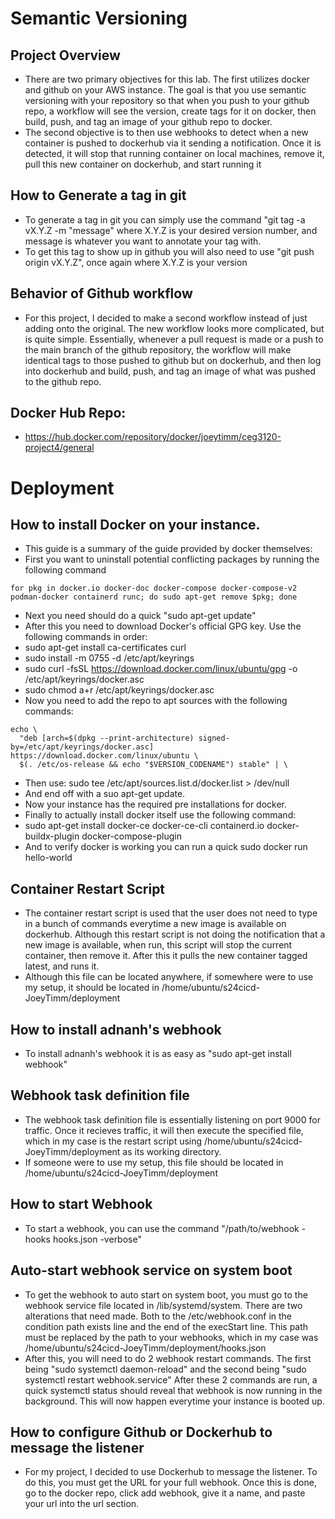 # Semantic Versioning
## Project Overview
- There are two primary objectives for this lab. The first utilizes docker and github on your AWS instance. The goal is that you use semantic versioning with your repository so that when you push to your github repo, a workflow will see the version, create tags for it on docker, then build, push, and tag an image of your github repo to docker.
- The second objective is to then use webhooks to detect when a new container is pushed to dockerhub via it sending a notification. Once it is detected, it will stop that running container on local machines, remove it, pull this new container on dockerhub, and start running it

## How to Generate a tag in git
- To generate a tag in git you can simply use the command "git tag -a vX.Y.Z -m "message" where X.Y.Z is your desired version number, and message is whatever you want to annotate your tag with.
- To get this tag to show up in github you will also need to use "git push origin vX.Y.Z", once again where X.Y.Z is your version

## Behavior of Github workflow
- For this project, I decided to make a second workflow instead of just adding onto the original. The new workflow looks more complicated, but is quite simple. Essentially, whenever a pull request is made or a push to the main branch of the github repository, the workflow will make identical tags to those pushed to github but on dockerhub, and then log into dockerhub and build, push, and tag an image of what was pushed to the github repo.

## Docker Hub Repo:
- https://hub.docker.com/repository/docker/joeytimm/ceg3120-project4/general


# Deployment
## How to install Docker on your instance.
- This guide is a summary of the guide provided by docker themselves:
- First you want to uninstall potential conflicting packages by running the following command
```
for pkg in docker.io docker-doc docker-compose docker-compose-v2 podman-docker containerd runc; do sudo apt-get remove $pkg; done
```
- Next you need should do a quick "sudo apt-get update"
- After this you need to download Docker's official GPG key. Use the following commands in order: 
- sudo apt-get install ca-certificates curl
- sudo install -m 0755 -d /etc/apt/keyrings
- sudo curl -fsSL https://download.docker.com/linux/ubuntu/gpg -o /etc/apt/keyrings/docker.asc
- sudo chmod a+r /etc/apt/keyrings/docker.asc
- Now you need to add the repo to apt sources with the following commands:
``` 
echo \
  "deb [arch=$(dpkg --print-architecture) signed-by=/etc/apt/keyrings/docker.asc] https://download.docker.com/linux/ubuntu \
  $(. /etc/os-release && echo "$VERSION_CODENAME") stable" | \
```
- Then use: sudo tee /etc/apt/sources.list.d/docker.list > /dev/null 
- And end off with a suo apt-get update. 
- Now your instance has the required pre installations for docker. 
- Finally to actually install docker itself use the following command:
- sudo apt-get install docker-ce docker-ce-cli containerd.io docker-buildx-plugin docker-compose-plugin
- And to verify docker is working you can run a quick sudo docker run hello-world

## Container Restart Script
- The container restart script is used that the user does not need to type in a bunch of commands everytime a new image is available on dockerhub. Although this restart script is not doing the notification that a new image is available, when run, this script will stop the current container, then remove it. After this it pulls the new container tagged latest, and runs it.
- Although this file can be located anywhere, if somewhere were to use my setup, it should be located in /home/ubuntu/s24cicd-JoeyTimm/deployment
## How to install adnanh's webhook
- To install adnanh's webhook it is as easy as "sudo apt-get install webhook"

## Webhook task definition file
- The webhook task definition file is essentially listening on port 9000 for traffic. Once it recieves traffic, it will then execute the specified file, which in my case is the restart script using /home/ubuntu/s24cicd-JoeyTimm/deployment as its working directory. 
- If someone were to use my setup, this file should be located in /home/ubuntu/s24cicd-JoeyTimm/deployment 

## How to start Webhook
- To start a webhook, you can use the command "/path/to/webhook -hooks hooks.json -verbose"

## Auto-start webhook service on system boot
- To get the webhook to auto start on system boot, you must go to the webhook service file located in /lib/systemd/system. There are two alterations that need made. Both to the /etc/webhook.conf in the condition path exists line and the end of the execStart line. This path must be replaced by the path to your webhooks, which in my case was /home/ubuntu/s24cicd-JoeyTimm/deployment/hooks.json
- After this, you will need to do 2 webhook restart commands. The first being "sudo systemctl daemon-reload" and the second being "sudo systemctl restart webhook.service" After these 2 commands are run, a quick systemctl status should reveal that webhook is now running in the background. This will now happen everytime your instance is booted up.

## How to configure Github or Dockerhub to message the listener
- For my project, I decided to use Dockerhub to message the listener. To do this, you must get the URL for your full webhook. Once this is done, go to the docker repo, click add webhook, give it a name, and paste your url into the url section.  
